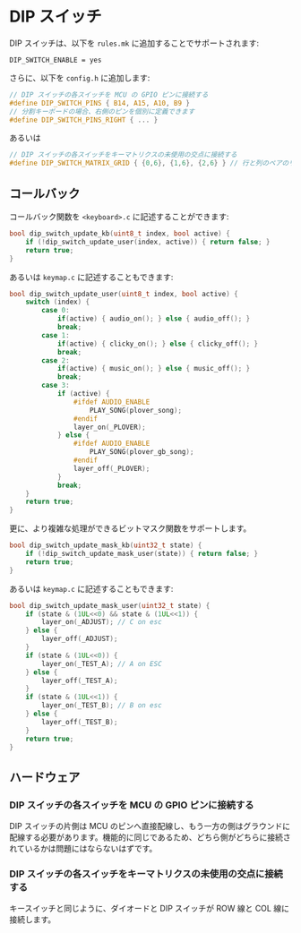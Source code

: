 # DIP スイッチ

<!---
  original document: 0.14.14:docs/feature_dip_switch.md
  git diff 0.14.14 HEAD -- docs/feature_dip_switch.md | cat
-->

DIP スイッチは、以下を `rules.mk` に追加することでサポートされます:

    DIP_SWITCH_ENABLE = yes

さらに、以下を `config.h` に追加します:

```c
// DIP スイッチの各スイッチを MCU の GPIO ピンに接続する
#define DIP_SWITCH_PINS { B14, A15, A10, B9 }
// 分割キーボードの場合、右側のピンを個別に定義できます
#define DIP_SWITCH_PINS_RIGHT { ... }
```

あるいは

```c
// DIP スイッチの各スイッチをキーマトリクスの未使用の交点に接続する
#define DIP_SWITCH_MATRIX_GRID { {0,6}, {1,6}, {2,6} } // 行と列のペアのリスト
```

## コールバック

コールバック関数を `<keyboard>.c` に記述することができます:

```c
bool dip_switch_update_kb(uint8_t index, bool active) { 
    if (!dip_switch_update_user(index, active)) { return false; }
    return true;
}
```


あるいは `keymap.c` に記述することもできます:

```c
bool dip_switch_update_user(uint8_t index, bool active) { 
    switch (index) {
        case 0:
            if(active) { audio_on(); } else { audio_off(); }
            break;
        case 1:
            if(active) { clicky_on(); } else { clicky_off(); }
            break;
        case 2:
            if(active) { music_on(); } else { music_off(); }
            break;
        case 3:
            if (active) {
                #ifdef AUDIO_ENABLE
                    PLAY_SONG(plover_song);
                #endif
                layer_on(_PLOVER);
            } else {
                #ifdef AUDIO_ENABLE
                    PLAY_SONG(plover_gb_song);
                #endif
                layer_off(_PLOVER);
            }
            break;
    }
    return true;
}
```

更に、より複雑な処理ができるビットマスク関数をサポートします。


```c
bool dip_switch_update_mask_kb(uint32_t state) { 
    if (!dip_switch_update_mask_user(state)) { return false; }
    return true;
}
```


あるいは `keymap.c` に記述することもできます:

```c
bool dip_switch_update_mask_user(uint32_t state) { 
    if (state & (1UL<<0) && state & (1UL<<1)) {
        layer_on(_ADJUST); // C on esc
    } else {
        layer_off(_ADJUST);
    }
    if (state & (1UL<<0)) {
        layer_on(_TEST_A); // A on ESC
    } else {
        layer_off(_TEST_A);
    }
    if (state & (1UL<<1)) {
        layer_on(_TEST_B); // B on esc
    } else {
        layer_off(_TEST_B);
    }
    return true;
}
```


## ハードウェア

### DIP スイッチの各スイッチを MCU の GPIO ピンに接続する

DIP スイッチの片側は MCU のピンへ直接配線し、もう一方の側はグラウンドに配線する必要があります。機能的に同じであるため、どちら側がどちらに接続されているかは問題にはならないはずです。

### DIP スイッチの各スイッチをキーマトリクスの未使用の交点に接続する

キースイッチと同じように、ダイオードと DIP スイッチが ROW 線と COL 線に接続します。
